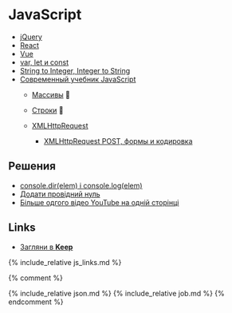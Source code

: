 # JavaScript

- [jQuery](jquery)
- [React](react)
- [Vue](vue)
- [var, let и const](var_let_const)
- [String to Integer, Integer to String](str2int_int2str)
- [Современный учебник JavaScript](https://learn.javascript.ru/)
  - [Массивы](https://learn.javascript.ru/array) :link:
  - [Строки](https://learn.javascript.ru/string) :link:

  - [XMLHttpRequest](https://learn.javascript.ru/xmlhttprequest/)
    - [XMLHttpRequest POST, формы и кодировка](https://learn.javascript.ru/xhr-forms)

## Решения

- [console.dir(elem) і console.log(elem)](console_log_dir)
- [Додати провідний нуль](add_leading_zero)
- [Більше одгого відео YouTube на одній сторінці](several_youtube_video_on_page)

## Links

- [Загляни в **Keep**](https://keep.google.com/u/0/#label/js)

{% include_relative js_links.md %}

{% comment %}
<a name="react"></a>
<include f.htm f="react.md">

{% include_relative json.md %}
{% include_relative job.md %}
{% endcomment %}


